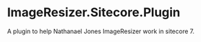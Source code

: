 ImageResizer.Sitecore.Plugin
============================

A plugin to help Nathanael Jones ImageResizer work in sitecore 7.

